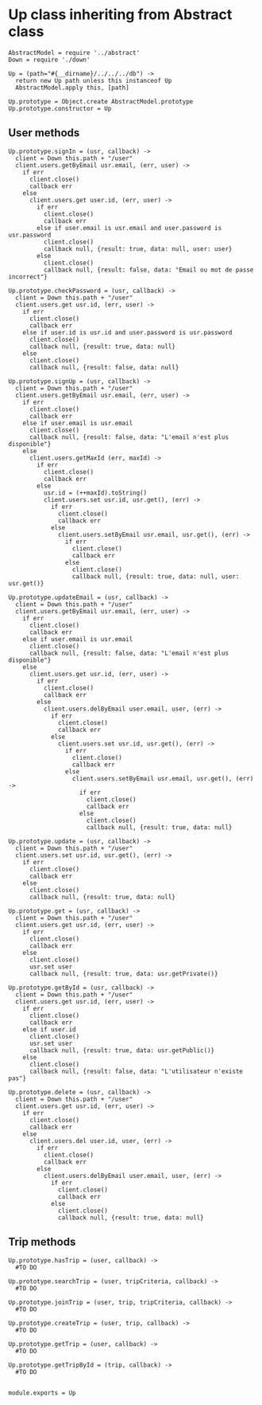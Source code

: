 # Up class inheriting from Abstract class

    AbstractModel = require '../abstract'
    Down = require './down'

    Up = (path="#{__dirname}/../../../db") ->
      return new Up path unless this instanceof Up
      AbstractModel.apply this, [path]

    Up.prototype = Object.create AbstractModel.prototype
    Up.prototype.constructor = Up

## User methods

    Up.prototype.signIn = (usr, callback) ->
      client = Down this.path + "/user"
      client.users.getByEmail usr.email, (err, user) ->
        if err
          client.close()
          callback err
        else
          client.users.get user.id, (err, user) ->
            if err
              client.close()
              callback err
            else if user.email is usr.email and user.password is usr.password
              client.close()
              callback null, {result: true, data: null, user: user}
            else
              client.close()
              callback null, {result: false, data: "Email ou mot de passe incorrect"}

    Up.prototype.checkPassword = (usr, callback) ->
      client = Down this.path + "/user"
      client.users.get usr.id, (err, user) ->
        if err
          client.close()
          callback err
        else if user.id is usr.id and user.password is usr.password
          client.close()
          callback null, {result: true, data: null}
        else
          client.close()
          callback null, {result: false, data: null}

    Up.prototype.signUp = (usr, callback) ->
      client = Down this.path + "/user"
      client.users.getByEmail usr.email, (err, user) ->
        if err
          client.close()
          callback err
        else if user.email is usr.email
          client.close()
          callback null, {result: false, data: "L'email n'est plus disponible"}
        else
          client.users.getMaxId (err, maxId) ->
            if err
              client.close()
              callback err
            else
              usr.id = (++maxId).toString()
              client.users.set usr.id, usr.get(), (err) ->
                if err
                  client.close()
                  callback err
                else
                  client.users.setByEmail usr.email, usr.get(), (err) ->
                    if err
                      client.close()
                      callback err
                    else
                      client.close()
                      callback null, {result: true, data: null, user: usr.get()}

    Up.prototype.updateEmail = (usr, callback) ->
      client = Down this.path + "/user"
      client.users.getByEmail usr.email, (err, user) ->
        if err
          client.close()
          callback err
        else if user.email is usr.email
          client.close()
          callback null, {result: false, data: "L'email n'est plus disponible"}
        else
          client.users.get usr.id, (err, user) ->
            if err
              client.close()
              callback err
            else
              client.users.delByEmail user.email, user, (err) ->
                if err
                  client.close()
                  callback err
                else
                  client.users.set usr.id, usr.get(), (err) ->
                    if err
                      client.close()
                      callback err
                    else
                      client.users.setByEmail usr.email, usr.get(), (err) ->
                        if err
                          client.close()
                          callback err
                        else
                          client.close()
                          callback null, {result: true, data: null}

    Up.prototype.update = (usr, callback) ->
      client = Down this.path + "/user"
      client.users.set usr.id, usr.get(), (err) ->
        if err
          client.close()
          callback err
        else
          client.close()
          callback null, {result: true, data: null}

    Up.prototype.get = (usr, callback) ->
      client = Down this.path + "/user"
      client.users.get usr.id, (err, user) ->
        if err
          client.close()
          callback err
        else
          client.close()
          usr.set user
          callback null, {result: true, data: usr.getPrivate()}

    Up.prototype.getById = (usr, callback) ->
      client = Down this.path + "/user"
      client.users.get usr.id, (err, user) ->
        if err
          client.close()
          callback err
        else if user.id
          client.close()
          usr.set user
          callback null, {result: true, data: usr.getPublic()}
        else
          client.close()
          callback null, {result: false, data: "L'utilisateur n'existe pas"}

    Up.prototype.delete = (usr, callback) ->
      client = Down this.path + "/user"
      client.users.get usr.id, (err, user) ->
        if err
          client.close()
          callback err
        else
          client.users.del user.id, user, (err) ->
            if err
              client.close()
              callback err
            else
              client.users.delByEmail user.email, user, (err) ->
                if err
                  client.close()
                  callback err
                else
                  client.close()
                  callback null, {result: true, data: null}

## Trip methods

    Up.prototype.hasTrip = (user, callback) ->
      #TO DO

    Up.prototype.searchTrip = (user, tripCriteria, callback) ->
      #TO DO

    Up.prototype.joinTrip = (user, trip, tripCriteria, callback) ->
      #TO DO

    Up.prototype.createTrip = (user, trip, callback) ->
      #TO DO

    Up.prototype.getTrip = (user, callback) ->
      #TO DO

    Up.prototype.getTripById = (trip, callback) ->
      #TO DO


    module.exports = Up
